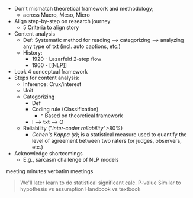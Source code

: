 - Don't mismatch theoretical framework and methodology;
	- across Macro, Meso, Micro
- Align step-by-step on research journey
	- 5 Criteria to align story
- Content analysis
	- Def: Systematic method for reading --> categorizing --> analyzing any type of txt (incl. auto captions, etc.)
	- History:
		- 1920 - Lazarfeld 2-step flow
		- 1960 - [[NLP]]
- Look 4 conceptual framework
- Steps for content analysis:
	- Inference: Crux/interest
	- Unit
	- Categorizing
		- Def
		- Coding rule (Classification)
			- ^ Based on theoretical framework
		- I --> txt --> O
	- Reliability ("*inter-coder reliability*">80%)
		- *Cohen's Kappa (κ)*; is a statistical measure used to quantify the level of agreement between two raters (or judges, observers, etc.)
- Acknowledge shortcomings
	- E.g., sarcasm challenge of NLP models




meeting minutes
verbatim meetings

>We'll later learn to do statistical significant calc. P-value
>	Similar to hypothesis vs assumption
>Handbook vs textbook
